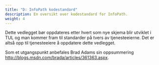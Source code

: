 ```yaml
---
title: "D: InfoPath kodestandard"
description: En oversikt over kodestandard for InfoPath.
weight: 4
---
```


Dette vedlegget bør oppdateres etter hvert som nye skjema blir utviklet i TUL og man kommer fram til standarder på tvers av tjenesteeierne.
Det er altså opp til tjenesteeiere å oppdatere dette vedlegget.

Som et utgangspunkt anbefales Brad Adams sin oppsummering http://blogs.msdn.com/brada/articles/361363.aspx.

